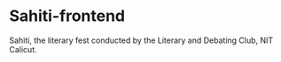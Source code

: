 # Sahiti-frontend
Sahiti, the literary fest conducted by the Literary and Debating Club, NIT Calicut.
